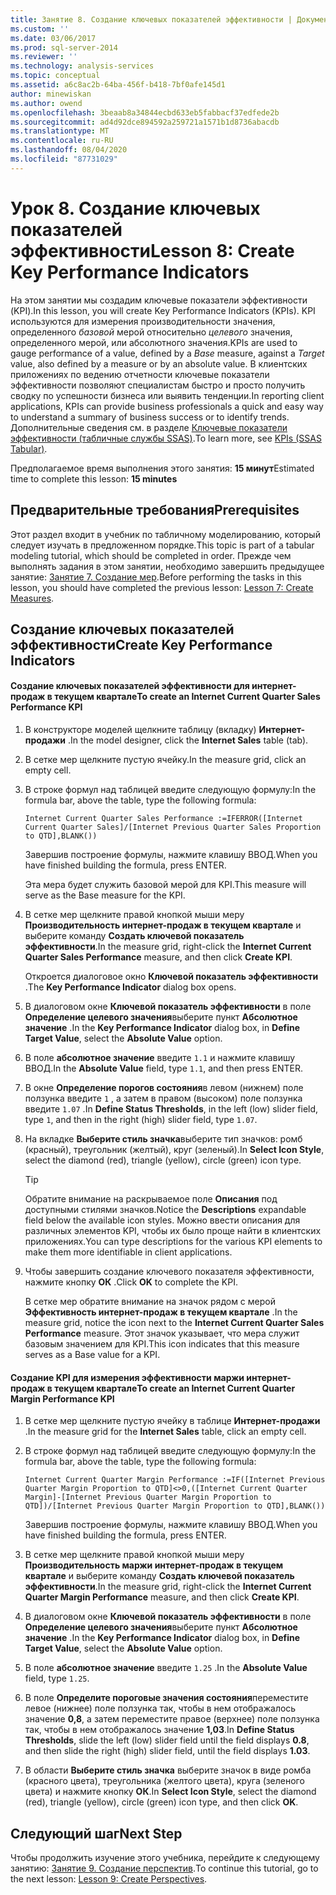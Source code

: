 ```yaml
---
title: Занятие 8. Создание ключевых показателей эффективности | Документация Майкрософт
ms.custom: ''
ms.date: 03/06/2017
ms.prod: sql-server-2014
ms.reviewer: ''
ms.technology: analysis-services
ms.topic: conceptual
ms.assetid: a6c8ac2b-64ba-456f-b418-7bf0afe145d1
author: minewiskan
ms.author: owend
ms.openlocfilehash: 3beaab8a34844ecbd633eb5fabbacf37edfede2b
ms.sourcegitcommit: ad4d92dce894592a259721a1571b1d8736abacdb
ms.translationtype: MT
ms.contentlocale: ru-RU
ms.lasthandoff: 08/04/2020
ms.locfileid: "87731029"
---
```

# <a name="lesson-8-create-key-performance-indicators"></a><span data-ttu-id="05b77-102">Урок 8. Создание ключевых показателей эффективности</span><span class="sxs-lookup"><span data-stu-id="05b77-102">Lesson 8: Create Key Performance Indicators</span></span>
  <span data-ttu-id="05b77-103">На этом занятии мы создадим ключевые показатели эффективности (KPI).</span><span class="sxs-lookup"><span data-stu-id="05b77-103">In this lesson, you will create Key Performance Indicators (KPIs).</span></span> <span data-ttu-id="05b77-104">KPI используются для измерения производительности значения, определенного *базовой* мерой относительно *целевого* значения, определенного мерой, или абсолютного значения.</span><span class="sxs-lookup"><span data-stu-id="05b77-104">KPIs are used to gauge performance of a value, defined by a *Base* measure, against a *Target* value, also defined by a measure or by an absolute value.</span></span> <span data-ttu-id="05b77-105">В клиентских приложениях по ведению отчетности ключевые показатели эффективности позволяют специалистам быстро и просто получить сводку по успешности бизнеса или выявить тенденции.</span><span class="sxs-lookup"><span data-stu-id="05b77-105">In reporting client applications, KPIs can provide business professionals a quick and easy way to understand a summary of business success or to identify trends.</span></span> <span data-ttu-id="05b77-106">Дополнительные сведения см. в разделе [Ключевые показатели эффективности (табличные службы SSAS)](tabular-models/kpis-ssas-tabular.md).</span><span class="sxs-lookup"><span data-stu-id="05b77-106">To learn more, see [KPIs &#40;SSAS Tabular&#41;](tabular-models/kpis-ssas-tabular.md).</span></span>  
  
 <span data-ttu-id="05b77-107">Предполагаемое время выполнения этого занятия: **15 минут**</span><span class="sxs-lookup"><span data-stu-id="05b77-107">Estimated time to complete this lesson: **15 minutes**</span></span>  
  
## <a name="prerequisites"></a><span data-ttu-id="05b77-108">Предварительные требования</span><span class="sxs-lookup"><span data-stu-id="05b77-108">Prerequisites</span></span>  
 <span data-ttu-id="05b77-109">Этот раздел входит в учебник по табличному моделированию, который следует изучать в предложенном порядке.</span><span class="sxs-lookup"><span data-stu-id="05b77-109">This topic is part of a tabular modeling tutorial, which should be completed in order.</span></span> <span data-ttu-id="05b77-110">Прежде чем выполнять задания в этом занятии, необходимо завершить предыдущее занятие: [Занятие 7. Создание мер](lesson-6-create-measures.md).</span><span class="sxs-lookup"><span data-stu-id="05b77-110">Before performing the tasks in this lesson, you should have completed the previous lesson: [Lesson 7: Create Measures](lesson-6-create-measures.md).</span></span>  
  
## <a name="create-key-performance-indicators"></a><span data-ttu-id="05b77-111">Создание ключевых показателей эффективности</span><span class="sxs-lookup"><span data-stu-id="05b77-111">Create Key Performance Indicators</span></span>  
  
#### <a name="to-create-an-internet-current-quarter-sales-performance-kpi"></a><span data-ttu-id="05b77-112">Создание ключевых показателей эффективности для интернет-продаж в текущем квартале</span><span class="sxs-lookup"><span data-stu-id="05b77-112">To create an Internet Current Quarter Sales Performance KPI</span></span>  
  
1.  <span data-ttu-id="05b77-113">В конструкторе моделей щелкните таблицу (вкладку) **Интернет-продажи** .</span><span class="sxs-lookup"><span data-stu-id="05b77-113">In the model designer, click the **Internet Sales** table (tab).</span></span>  
  
2.  <span data-ttu-id="05b77-114">В сетке мер щелкните пустую ячейку.</span><span class="sxs-lookup"><span data-stu-id="05b77-114">In the measure grid, click an empty cell.</span></span>  
  
3.  <span data-ttu-id="05b77-115">В строке формул над таблицей введите следующую формулу:</span><span class="sxs-lookup"><span data-stu-id="05b77-115">In the formula bar, above the table, type the following formula:</span></span>  
  
     `Internet Current Quarter Sales Performance :=IFERROR([Internet Current Quarter Sales]/[Internet Previous Quarter Sales Proportion to QTD],BLANK())`  
  
     <span data-ttu-id="05b77-116">Завершив построение формулы, нажмите клавишу ВВОД.</span><span class="sxs-lookup"><span data-stu-id="05b77-116">When you have finished building the formula, press ENTER.</span></span>  
  
     <span data-ttu-id="05b77-117">Эта мера будет служить базовой мерой для KPI.</span><span class="sxs-lookup"><span data-stu-id="05b77-117">This measure will serve as the Base measure for the KPI.</span></span>  
  
4.  <span data-ttu-id="05b77-118">В сетке мер щелкните правой кнопкой мыши меру **Производительность интернет-продаж в текущем квартале** и выберите команду **Создать ключевой показатель эффективности**.</span><span class="sxs-lookup"><span data-stu-id="05b77-118">In the measure grid, right-click the **Internet Current Quarter Sales Performance** measure, and then click **Create KPI**.</span></span>  
  
     <span data-ttu-id="05b77-119">Откроется диалоговое окно **Ключевой показатель эффективности** .</span><span class="sxs-lookup"><span data-stu-id="05b77-119">The **Key Performance Indicator** dialog box opens.</span></span>  
  
5.  <span data-ttu-id="05b77-120">В диалоговом окне **Ключевой показатель эффективности** в поле **Определение целевого значения**выберите пункт **Абсолютное значение** .</span><span class="sxs-lookup"><span data-stu-id="05b77-120">In the **Key Performance Indicator** dialog box, in **Define Target Value**, select the **Absolute Value** option.</span></span>  
  
6.  <span data-ttu-id="05b77-121">В поле **абсолютное значение** введите `1.1` и нажмите клавишу ВВОД.</span><span class="sxs-lookup"><span data-stu-id="05b77-121">In the **Absolute Value** field, type `1.1`, and then press ENTER.</span></span>  
  
7.  <span data-ttu-id="05b77-122">В окне **Определение порогов состояния**в левом (нижнем) поле ползунка введите `1` , а затем в правом (высоком) поле ползунка введите `1.07` .</span><span class="sxs-lookup"><span data-stu-id="05b77-122">In **Define Status Thresholds**, in the left (low) slider field, type `1`, and then in the right (high) slider field, type `1.07`.</span></span>  
  
8.  <span data-ttu-id="05b77-123">На вкладке **Выберите стиль значка**выберите тип значков: ромб (красный), треугольник (желтый), круг (зеленый).</span><span class="sxs-lookup"><span data-stu-id="05b77-123">In **Select Icon Style**, select the diamond (red), triangle (yellow), circle (green) icon type.</span></span>  
  
    > [!TIP]  
    >  <span data-ttu-id="05b77-124">Обратите внимание на раскрываемое поле **Описания** под доступными стилями значков.</span><span class="sxs-lookup"><span data-stu-id="05b77-124">Notice the **Descriptions** expandable field below the available icon styles.</span></span> <span data-ttu-id="05b77-125">Можно ввести описания для различных элементов KPI, чтобы их было проще найти в клиентских приложениях.</span><span class="sxs-lookup"><span data-stu-id="05b77-125">You can type descriptions for the various KPI elements to make them more identifiable in client applications.</span></span>  
  
9. <span data-ttu-id="05b77-126">Чтобы завершить создание ключевого показателя эффективности, нажмите кнопку **ОК** .</span><span class="sxs-lookup"><span data-stu-id="05b77-126">Click **OK** to complete the KPI.</span></span>  
  
     <span data-ttu-id="05b77-127">В сетке мер обратите внимание на значок рядом с мерой **Эффективность интернет-продаж в текущем квартале** .</span><span class="sxs-lookup"><span data-stu-id="05b77-127">In the measure grid, notice the icon next to the **Internet Current Quarter Sales Performance** measure.</span></span> <span data-ttu-id="05b77-128">Этот значок указывает, что мера служит базовым значением для KPI.</span><span class="sxs-lookup"><span data-stu-id="05b77-128">This icon indicates that this measure serves as a Base value for a KPI.</span></span>  
  
#### <a name="to-create-an-internet-current-quarter-margin-performance-kpi"></a><span data-ttu-id="05b77-129">Создание KPI для измерения эффективности маржи интернет-продаж в текущем квартале</span><span class="sxs-lookup"><span data-stu-id="05b77-129">To create an Internet Current Quarter Margin Performance KPI</span></span>  
  
1.  <span data-ttu-id="05b77-130">В сетке мер щелкните пустую ячейку в таблице **Интернет-продажи** .</span><span class="sxs-lookup"><span data-stu-id="05b77-130">In the measure grid for the **Internet Sales** table, click an empty cell.</span></span>  
  
2.  <span data-ttu-id="05b77-131">В строке формул над таблицей введите следующую формулу:</span><span class="sxs-lookup"><span data-stu-id="05b77-131">In the formula bar, above the table, type the following formula:</span></span>  
  
     `Internet Current Quarter Margin Performance :=IF([Internet Previous Quarter Margin Proportion to QTD]<>0,([Internet Current Quarter Margin]-[Internet Previous Quarter Margin Proportion to QTD])/[Internet Previous Quarter Margin Proportion to QTD],BLANK())`  
  
     <span data-ttu-id="05b77-132">Завершив построение формулы, нажмите клавишу ВВОД.</span><span class="sxs-lookup"><span data-stu-id="05b77-132">When you have finished building the formula, press ENTER.</span></span>  
  
3.  <span data-ttu-id="05b77-133">В сетке мер щелкните правой кнопкой мыши меру **Производительность маржи интернет-продаж в текущем квартале** и выберите команду **Создать ключевой показатель эффективности**.</span><span class="sxs-lookup"><span data-stu-id="05b77-133">In the measure grid, right-click the **Internet Current Quarter Margin Performance** measure, and then click **Create KPI**.</span></span>  
  
4.  <span data-ttu-id="05b77-134">В диалоговом окне **Ключевой показатель эффективности** в поле **Определение целевого значения**выберите пункт **Абсолютное значение** .</span><span class="sxs-lookup"><span data-stu-id="05b77-134">In the **Key Performance Indicator** dialog box, in **Define Target Value**, select the **Absolute Value** option.</span></span>  
  
5.  <span data-ttu-id="05b77-135">В поле **абсолютное значение** введите `1.25` .</span><span class="sxs-lookup"><span data-stu-id="05b77-135">In the **Absolute Value** field, type `1.25`.</span></span>  
  
6.  <span data-ttu-id="05b77-136">В поле **Определите пороговые значения состояния**переместите левое (нижнее) поле ползунка так, чтобы в нем отображалось значение **0,8**, а затем переместите правое (верхнее) поле ползунка так, чтобы в нем отображалось значение **1,03**.</span><span class="sxs-lookup"><span data-stu-id="05b77-136">In **Define Status Thresholds**, slide the left (low) slider field until the field displays **0.8**, and then slide the right (high) slider field, until the field displays **1.03**.</span></span>  
  
7.  <span data-ttu-id="05b77-137">В области **Выберите стиль значка** выберите значок в виде ромба (красного цвета), треугольника (желтого цвета), круга (зеленого цвета) и нажмите кнопку **ОК**.</span><span class="sxs-lookup"><span data-stu-id="05b77-137">In **Select Icon Style**, select the diamond (red), triangle (yellow), circle (green) icon type, and then click **OK**.</span></span>  
  
## <a name="next-step"></a><span data-ttu-id="05b77-138">Следующий шаг</span><span class="sxs-lookup"><span data-stu-id="05b77-138">Next Step</span></span>  
 <span data-ttu-id="05b77-139">Чтобы продолжить изучение этого учебника, перейдите к следующему занятию: [Занятие 9. Создание перспектив](lesson-8-create-perspectives.md).</span><span class="sxs-lookup"><span data-stu-id="05b77-139">To continue this tutorial, go to the next lesson: [Lesson 9: Create Perspectives](lesson-8-create-perspectives.md).</span></span>  
  
  
